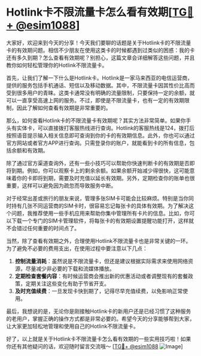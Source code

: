 # Hotlink卡不限流量卡怎么看有效期[[TG💪+ @esim1088](https://t.me/s/esim1088)]

大家好，欢迎来到今天的分享！今天我们要聊的话题是关于Hotlink卡的不限流量卡的有效期问题。相信不少朋友在使用这类卡的时候都遇到过类似的困惑：我的卡还有多久到期？怎么查看有效期呢？别担心，这篇文章会详细解答这些问题，并且教你如何轻松管理你的Hotlink不限流量卡。

首先，让我们了解一下什么是Hotlink卡。Hotlink是一家马来西亚的电信运营商，提供的服务包括手机通话、短信以及移动数据。其中，不限流量卡因其性价比高而受到很多用户的青睐。这类卡通常没有明确的流量限制，只要保持一定的余额，就可以一直享受高速上网的服务。不过，即使是不限流量卡，也有一定的有效期限制，因此了解如何查看有效期是非常重要的。

那么，如何查看Hotlink卡的不限流量卡有效期呢？其实方法非常简单。如果你手头有实体卡，可以直接拨打客服热线进行查询。Hotlink的客服热线是124，拨打后按照语音提示输入相关信息即可查询到你的卡的有效期信息。此外，你也可以通过官方网站或者官方APP进行查询。只需登录你的账户，就能看到卡的所有信息，包括余额和有效期。

除了通过官方渠道查询外，还有一些小技巧可以帮助你快速判断卡的有效期是否即将到期。例如，你可以观察卡上的剩余余额。如果余额开始减少得很快，这可能意味着你的卡即将到期，需要及时充值以延长有效期。另外，定期检查你的账单也很重要，这样可以避免因为疏忽而导致服务中断。

对于经常出差或旅行的朋友来说，管理多张SIM卡可能会比较麻烦。特别是当你同时持有几张不同运营商的SIM卡时，很容易忘记每张卡的具体有效期。为了解决这个问题，我推荐使用一些手机应用来帮助你集中管理所有卡片的信息。比如，你可以下载一个专门的SIM卡管理软件，将每张卡的有效期设置提醒功能打开，这样就不会错过任何重要的时间点了。

当然，除了查看有效期之外，合理使用Hotlink不限流量卡也是非常关键的一环。为了避免不必要的费用支出，在使用过程中要注意以下几点：

1. **控制流量消耗**：虽然说是不限流量卡，但还是建议根据实际需求来使用网络资源，尽量减少非必要的下载和流媒体播放。
2. **定期检查套餐内容**：有时候运营商会推出新的优惠活动或者调整现有的套餐政策，定期关注这些变化有助于节省开支。
3. **及时充值续费**：一旦发现卡快到期了，记得尽早充值续费，以免影响正常使用。

最后，我想说的是，无论你是刚接触Hotlink卡的新用户还是已经习惯了这种服务的老用户，掌握正确的操作方式都是非常必要的。希望今天的分享能够帮到大家，让大家更加轻松地管理和使用自己的Hotlink不限流量卡。

好了，以上就是关于Hotlink卡不限流量卡怎么看有效期的一些实用技巧啦！如果你还有其他疑问的话，欢迎随时留言交流哦～ [[TG💪+ @esim1088](https://t.me/s/esim1088) ![Image](https://i.postimg.cc/4NQfJmqS/Snipaste-2025-05-13-00-14-12.png)]